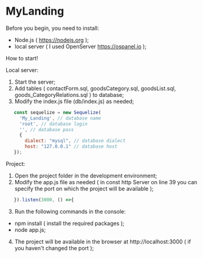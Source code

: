 # MyLanding

Before you begin, you need to install:
- Node.js ( https://nodejs.org );
- local server ( I used OpenServer https://ospanel.io ); 

How to start!

Local server:
1. Start the server;
2. Add tables ( contactForm.sql, goodsCategory.sql, goodsList.sql, goods_CategoryRelations.sql ) to database;
3. Modify the index.js file (db/index.js) as needed;
```javascript
   const sequelize = new Sequelize(
     'My_Landing', // database name
     'root', // database login
     '', // database pass
     {
       dialect: "mysql", // database dialect
       host: "127.0.0.1" // database host
   });
``` 
Project:
1. Open the project folder in the development environment;
2. Modify the app.js file as needed ( in const http Server on line 39 you can specify the port on which the project will be available );
```javascript
   }).listen(3000, () =>{
```
3. Run the following commands in the console:
  - npm install ( install the required packages );
  - node app.js;
4. The project will be available in the browser at http://localhost:3000 ( if you haven't changed the port );
